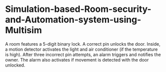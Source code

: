 # Simulation-based-Room-security-and-Automation-system-using-Multisim
A room features a 5-digit binary lock. A correct pin unlocks the door. Inside, a motion detector activates the light and air conditioner (if the temperature is high). After three incorrect pin attempts, an alarm triggers and notifies the owner. The alarm also activates if movement is detected with the door unlocked.
